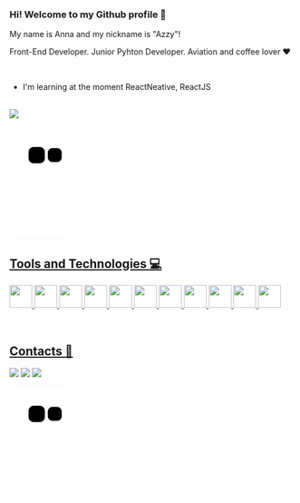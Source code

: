 ### Hi!  Welcome to my Github profile 👋
My name is Anna and my nickname is "Azzy"!

Front-End Developer. Junior Pyhton Developer. Aviation and coffee lover :heart:

<br/>

- I'm learning at the moment ReactNeative, ReactJS
<br/><br/>

<div><a href="https://github.com/AzuraLV"><img height="180em" src="https://github-readme-stats.vercel.app/api?username=AzuraLV&show_icons=true&theme=dracula&include_all_commits=true&count_private=true"/></div>

![snake gif](https://github.com/AzuraLV/AzuraLV/blob/output/github-contribution-grid-snake.svg)

 ## Tools and Technologies :computer:
<img src="https://cdn.jsdelivr.net/gh/devicons/devicon/icons/html5/html5-original.svg" width="40" height="40"/>   <img src="https://cdn.jsdelivr.net/gh/devicons/devicon/icons/javascript/javascript-original.svg" width="40" height="40"/>   <img src="https://cdn.jsdelivr.net/gh/devicons/devicon/icons/css3/css3-original.svg" width="40" height="40"/>   <img src="https://cdn.jsdelivr.net/gh/devicons/devicon/icons/figma/figma-original.svg" width="40" height="40"/>   <img src="https://cdn.jsdelivr.net/gh/devicons/devicon/icons/postgresql/postgresql-original.svg" width="40" height="40"/>   <img src="https://cdn.jsdelivr.net/gh/devicons/devicon/icons/mongodb/mongodb-original.svg" width="40" height="40"/>   <img src="https://cdn.jsdelivr.net/gh/devicons/devicon/icons/react/react-original.svg" width="40" height="40"/>   <img src="https://cdn.jsdelivr.net/gh/devicons/devicon/icons/python/python-original.svg" width="40" height="40"/>   <img src="https://cdn.jsdelivr.net/gh/devicons/devicon/icons/vscode/vscode-original.svg" width="40" height="40"/>   <img src="https://cdn.jsdelivr.net/gh/devicons/devicon/icons/visualstudio/visualstudio-plain.svg" width="40" height="40"/>   <img src="https://cdn.jsdelivr.net/gh/devicons/devicon/icons/github/github-original.svg" width="40" height="40"/>
  
<br/>
  
## Contacts :speech_balloon:
<div><a href="https://instagram.com/azzy.lv" target="_blank"><img src="https://img.shields.io/badge/-Instagram-%23E4405F?style=for-the-badge&logo=instagram&logoColor=white" target="_blank"></a>  <a href = "mailto:annabeatriz201486@gmail.com"><img src="https://img.shields.io/badge/Gmail-D14836?style=for-the-badge&logo=gmail&logoColor=white" target="_blank"></a>   <a href="https://www.linkedin.com/in/linkedin.com/in/anna-beatriz-silva-7b0246251" target="_blank"><img src="https://img.shields.io/badge/-LinkedIn-%230077B5?style=for-the-badge&logo=linkedin&logoColor=white" target="_blank"></a>   </div>

  
![snake gif](https://github.com/AzuraLV/AzuraLV/blob/output/github-contribution-grid-snake.svg)
